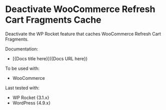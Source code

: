 # Deactivate WooCommerce Refresh Cart Fragments Cache

Deactivate the WP Rocket feature that caches WooCommerce Refresh Cart Fragments.

Documentation:
* [{Docs title here}]({Docs URL here})

To be used with:
* WooCommerce

Last tested with:
* WP Rocket {3.1.x}
* WordPress {4.9.x}
